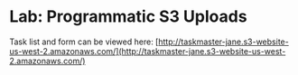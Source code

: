 # Lab: Programmatic S3 Uploads

Task list and form can be viewed here: [http://taskmaster-jane.s3-website-us-west-2.amazonaws.com/](http://taskmaster-jane.s3-website-us-west-2.amazonaws.com/)

